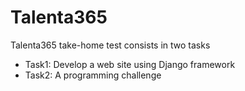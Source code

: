 # Talenta365

Talenta365 take-home test consists in two tasks

- Task1: Develop a web site using Django framework
- Task2: A programming challenge

